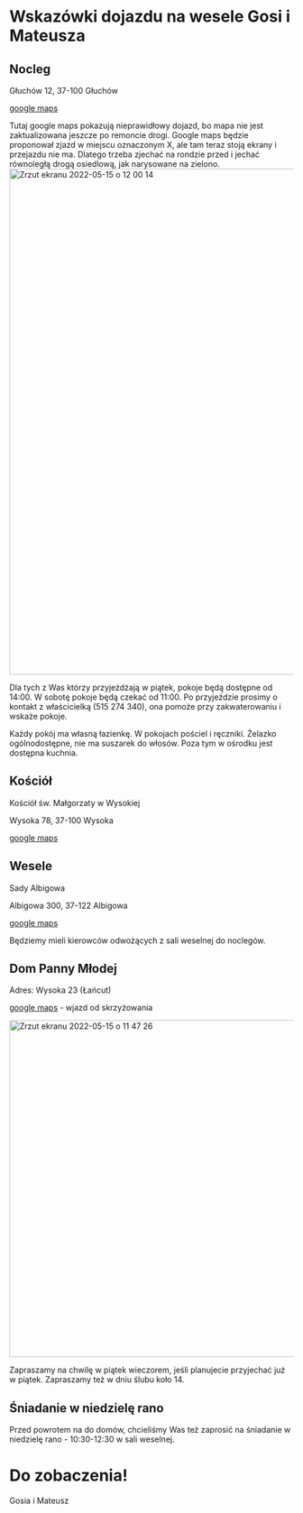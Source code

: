 # Wskazówki dojazdu na wesele Gosi i Mateusza

## Nocleg
Głuchów 12, 37-100 Głuchów

[google maps](https://goo.gl/maps/YpehujgywFyabPw79)

Tutaj google maps pokazują nieprawidłowy dojazd, bo mapa nie jest zaktualizowana jeszcze po remoncie drogi. Google maps będzie proponował zjazd w miejscu oznaczonym X, ale tam teraz stoją ekrany i przejazdu nie ma. Dlatego trzeba zjechać na rondzie przed i jechać równoległą drogą osiedlową, jak narysowane na zielono.
<img width="898" alt="Zrzut ekranu 2022-05-15 o 12 00 14" src="https://user-images.githubusercontent.com/18122459/168467227-8b7f98a9-c53d-40d7-afec-ff69d078ef49.png">

Dla tych z Was którzy przyjeżdżają w piątek, pokoje będą dostępne od 14:00. W sobotę pokoje będą czekać od 11:00.
Po przyjeździe prosimy o kontakt z właścicielką (515 274 340), ona pomoże przy zakwaterowaniu i wskaże pokoje. 

Każdy pokój ma własną łazienkę. W pokojach pościel i ręczniki. Żelazko ogólnodostępne, nie ma suszarek do włosów. Poza tym w ośrodku jest dostępna kuchnia.

## Kościół
Kościół św. Małgorzaty w Wysokiej

Wysoka 78, 37-100 Wysoka

[google maps](https://goo.gl/maps/LKY9Nz6XbDqPuBHG8)

## Wesele
Sady Albigowa 

Albigowa 300, 37-122 Albigowa

[google maps](https://goo.gl/maps/nTEJNnaNCdpnJXZt7)

Będziemy mieli kierowców odwożących z sali weselnej do noclegów. 

## Dom Panny Młodej
Adres: Wysoka 23 (Łańcut) 

[google maps](https://goo.gl/maps/H9n5HfieJ1qaUwXM7) - wjazd od skrzyżowania 

<img width="598" alt="Zrzut ekranu 2022-05-15 o 11 47 26" src="https://user-images.githubusercontent.com/18122459/168466781-67780c89-69cb-4107-a320-e7ff47605292.png"> 

Zapraszamy na chwilę w piątek wieczorem, jeśli planujecie przyjechać już w piątek. Zapraszamy też w dniu ślubu koło 14.

## Śniadanie w niedzielę rano
Przed powrotem na do domów, chcieliśmy Was też zaprosić na śniadanie w niedzielę rano - 10:30-12:30 w sali weselnej. 

# Do zobaczenia!
Gosia i Mateusz
